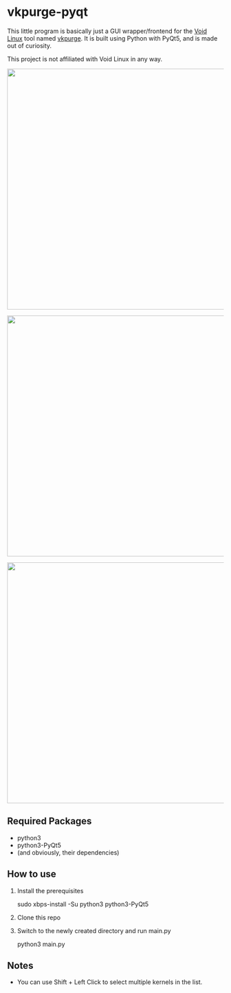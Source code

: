 # vkpurge-pyqt
This little program is basically just a GUI wrapper/frontend for the [Void Linux](https://voidlinux.org/) tool named [vkpurge](https://man.voidlinux.org/vkpurge.8). It is built using Python with PyQt5, and is made out of curiosity.

This project is not affiliated with Void Linux in any way.

<p align="center">
<img src="https://imgur.com/7KexTZ6.png" width="560" ><br/>
</p>

<p align="center">
<img src="https://imgur.com/ofnCl3J.png" width="560" ><br/>
</p>

<p align="center">
<img src="https://imgur.com/zTsKE1q.png" width="560" ><br/>
</p>

## Required Packages
* python3
* python3-PyQt5
* (and obviously, their dependencies)

## How to use
1. Install the prerequisites

    sudo xbps-install -Su python3 python3-PyQt5

2. Clone this repo

3. Switch to the newly created directory and run main.py

    python3 main.py

## Notes
* You can use Shift + Left Click to select multiple kernels in the list.